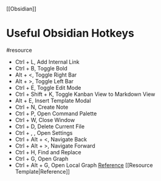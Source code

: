 [[Obsidian]]

# Useful Obsidian Hotkeys
#resource 
- Ctrl + L, Add Internal Link
- Ctrl + B, Toggle Bold
- Alt + <, Toggle Right Bar
- Alt + >, Toggle Left Bar
- Ctrl + E, Toggle Edit Mode
- Ctrl + Shift + K, Toggle Kanban View to Markdown View
- Alt + E, Insert Template Modal
- Ctrl + N, Create Note
- Ctrl + P, Open Command Palette
- Ctrl + W, Close Window
- Ctrl + D, Delete Current File
- Ctrl + , , Open Settings
- Ctrl + Alt +  <, Navigate Back
- Ctrl + Alt + >, Navigate Forward
- Ctrl + H, Find and Replace
- Ctrl + G, Open Graph 
- Ctrl + Alt + G, Open Local Graph
[Reference]() [[Resource Template|Reference]]
